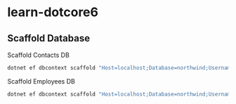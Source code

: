 # learn-dotcore6

## Scaffold Database

Scaffold Contacts DB

```sh
dotnet ef dbcontext scaffold "Host=localhost;Database=northwind;Username=postgres;Password=mssql1Ipw" Npgsql.EntityFrameworkCore.PostgreSQL -o Entities -t employees -t customers -c ContactDbContext
```

Scaffold Employees DB

```sh
dotnet ef dbcontext scaffold "Host=localhost;Database=northwind;Username=postgres;Password=mssql1Ipw" Npgsql.EntityFrameworkCore.PostgreSQL -o Entities -t employees -t employee_territories -t territories -t region  -c EmployeeDbContext
```